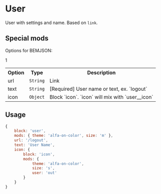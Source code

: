 # User

User with settings and name. Based on `link`.

## Special mods

Options for BEMJSON:

<table>
    <tr>
        <th>Option</th>
        <th>Type</th>
        <th>Description</th>
    </tr>
    <tr>
        <td>url</td>
        <td>
            <code>String</code>
        </td>
        <td>Link</td>
    </tr>
    <tr>
        <td>text</td>
        <td>
            <code>String</code>
        </td>
        <td>[Required] User name or text, ex. `logout`</td>
    </tr>1
    <tr>
        <td>icon</td>
        <td>
            <code>Object</code>
        </td>
        <td>Block `icon`. `icon` will mix with `user__icon`</td>
    </tr>
</table>

## Usage

``` js
{
    block: 'user',
    mods: { theme: 'alfa-on-color', size: 'm' },
    url: '/logout',
    text: 'User Name',
    icon: {
        block: 'icon',
        mods: {
            theme: 'alfa-on-color',
            size: 's',
            user: 'out'
        }
    }
}
```
